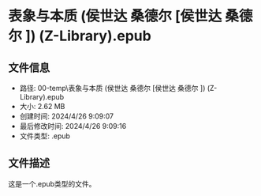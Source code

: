 ﻿# 表象与本质 (侯世达  桑德尔  [侯世达  桑德尔  ]) (Z-Library).epub

## 文件信息
- 路径: 00-temp\表象与本质 (侯世达  桑德尔  [侯世达  桑德尔  ]) (Z-Library).epub
- 大小: 2.62 MB
- 创建时间: 2024/4/26 9:09:07
- 最后修改时间: 2024/4/26 9:09:16
- 文件类型: .epub

## 文件描述
这是一个.epub类型的文件。

